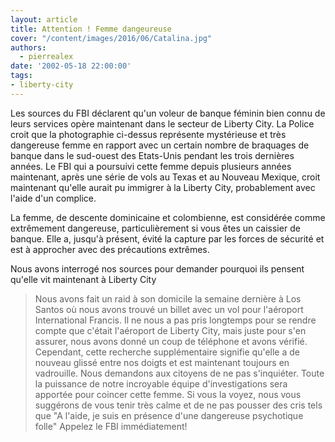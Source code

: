 ```yaml
---
layout: article
title: Attention ! Femme dangeureuse
cover: "/content/images/2016/06/Catalina.jpg"
authors:
  - pierrealex
date: '2002-05-18 22:00:00'
tags:
- liberty-city
---
```


Les sources du FBI déclarent qu'un voleur de banque féminin bien connu de leurs services opère maintenant dans le secteur de Liberty City. La Police croit que la photographie ci-dessus représente mystérieuse et très dangereuse femme en rapport avec un certain nombre de braquages de banque dans le sud-ouest des Etats-Unis pendant les trois dernières années. Le FBI qui a poursuivi cette femme depuis plusieurs années maintenant, après une série de vols au Texas et au Nouveau Mexique, croit maintenant qu'elle aurait pu immigrer à la Liberty City, probablement avec l'aide d'un complice.

La femme, de descente dominicaine et colombienne, est considérée comme extrêmement dangereuse, particulièrement si vous êtes un caissier de banque. Elle a, jusqu'à présent, évité la capture par les forces de sécurité et est à approcher avec des précautions extrêmes.

Nous avons interrogé nos sources pour demander pourquoi ils pensent qu'elle vit maintenant à Liberty City

> Nous avons fait un raid à son domicile la semaine dernière à Los Santos où nous avons trouvé un billet avec un vol pour l'aéroport International Francis. Il ne nous a pas pris longtemps pour se rendre compte que c'était l'aéroport de Liberty City, mais juste pour s'en assurer, nous avons donné un coup de téléphone et avons vérifié. Cependant, cette recherche supplémentaire signifie qu'elle a de nouveau glissé entre nos doigts et est maintenant toujours en vadrouille. Nous demandons aux citoyens de ne pas s'inquiéter. Toute la puissance de notre incroyable équipe d'investigations sera apportée pour coincer cette femme. Si vous la voyez, nous vous suggérons de vous tenir très calme et de ne pas pousser des cris tels que "A l'aide, je suis en présence d'une dangereuse psychotique folle" Appelez le FBI immédiatement!